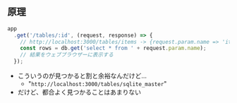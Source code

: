 ## 原理
```javascript
app
  .get('/tables/:id', (request, response) => {
    // http://localhost:3000/tables/items -> {request.param.name => 'items'}
    const rows = db.get('select * from ' + request.param.name);
    // 結果をウェブブラウザーに表示する
  });
```

* こういうのが見つかると割と余裕なんだけど...
  - "`http://localhost:3000/tables/sqlite_master`"
* だけど、都合よく見つかることはあまりない
